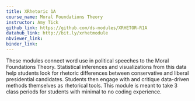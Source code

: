 ```yaml
---
title: XRhetoric 1A
course_name: Moral Foundations Theory
instructor: Amy Tick
github_link: https://github.com/ds-modules/XRHETOR-R1A
datahub_link: http://bit.ly/xrhetmodule
nbviewer_link:
binder_link:
---
```

These modules connect word use in political speeches to the Moral Foundations Theory. Statistical inferences and visualizations from this data help students look for rhetoric differences between conservative and liberal presidential candidates. Students then engage with and critique data-driven methods themselves as rhetorical tools. This module is meant to take 3 class periods for students with minimal to no coding experience.
